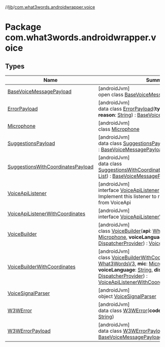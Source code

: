 //[lib](../../index.md)/[com.what3words.androidwrapper.voice](index.md)

# Package com.what3words.androidwrapper.voice

## Types

| Name | Summary |
|---|---|
| [BaseVoiceMessagePayload](-base-voice-message-payload/index.md) | [androidJvm]<br>open class [BaseVoiceMessagePayload](-base-voice-message-payload/index.md) |
| [ErrorPayload](-error-payload/index.md) | [androidJvm]<br>data class [ErrorPayload](-error-payload/index.md)(**type**: [String](https://kotlinlang.org/api/latest/jvm/stdlib/kotlin/-string/index.html), **code**: [Int](https://kotlinlang.org/api/latest/jvm/stdlib/kotlin/-int/index.html)?, **reason**: [String](https://kotlinlang.org/api/latest/jvm/stdlib/kotlin/-string/index.html)) : [BaseVoiceMessagePayload](-base-voice-message-payload/index.md) |
| [Microphone](-microphone/index.md) | [androidJvm]<br>class [Microphone](-microphone/index.md) |
| [SuggestionsPayload](-suggestions-payload/index.md) | [androidJvm]<br>data class [SuggestionsPayload](-suggestions-payload/index.md)(**suggestions**: [List](https://kotlinlang.org/api/latest/jvm/stdlib/kotlin.collections/-list/index.html)<Suggestion>) : [BaseVoiceMessagePayload](-base-voice-message-payload/index.md) |
| [SuggestionsWithCoordinatesPayload](-suggestions-with-coordinates-payload/index.md) | [androidJvm]<br>data class [SuggestionsWithCoordinatesPayload](-suggestions-with-coordinates-payload/index.md)(**suggestions**: [List](https://kotlinlang.org/api/latest/jvm/stdlib/kotlin.collections/-list/index.html)<SuggestionWithCoordinates>) : [BaseVoiceMessagePayload](-base-voice-message-payload/index.md) |
| [VoiceApiListener](-voice-api-listener/index.md) | [androidJvm]<br>interface [VoiceApiListener](-voice-api-listener/index.md)<br>Implement this listener to receive the callbacks from VoiceApi |
| [VoiceApiListenerWithCoordinates](-voice-api-listener-with-coordinates/index.md) | [androidJvm]<br>interface [VoiceApiListenerWithCoordinates](-voice-api-listener-with-coordinates/index.md) |
| [VoiceBuilder](-voice-builder/index.md) | [androidJvm]<br>class [VoiceBuilder](-voice-builder/index.md)(**api**: [What3WordsV3](../com.what3words.androidwrapper/-what3-words-v3/index.md), **mic**: [Microphone](-microphone/index.md), **voiceLanguage**: [String](https://kotlinlang.org/api/latest/jvm/stdlib/kotlin/-string/index.html), **dispatchers**: [DispatcherProvider](../com.what3words.androidwrapper.helpers/-dispatcher-provider/index.md)) : [VoiceApiListener](-voice-api-listener/index.md) |
| [VoiceBuilderWithCoordinates](-voice-builder-with-coordinates/index.md) | [androidJvm]<br>class [VoiceBuilderWithCoordinates](-voice-builder-with-coordinates/index.md)(**api**: [What3WordsV3](../com.what3words.androidwrapper/-what3-words-v3/index.md), **mic**: [Microphone](-microphone/index.md), **voiceLanguage**: [String](https://kotlinlang.org/api/latest/jvm/stdlib/kotlin/-string/index.html), **dispatchers**: [DispatcherProvider](../com.what3words.androidwrapper.helpers/-dispatcher-provider/index.md)) : [VoiceApiListenerWithCoordinates](-voice-api-listener-with-coordinates/index.md) |
| [VoiceSignalParser](-voice-signal-parser/index.md) | [androidJvm]<br>object [VoiceSignalParser](-voice-signal-parser/index.md) |
| [W3WError](-w3-w-error/index.md) | [androidJvm]<br>data class [W3WError](-w3-w-error/index.md)(**code**: [String](https://kotlinlang.org/api/latest/jvm/stdlib/kotlin/-string/index.html), **message**: [String](https://kotlinlang.org/api/latest/jvm/stdlib/kotlin/-string/index.html)) |
| [W3WErrorPayload](-w3-w-error-payload/index.md) | [androidJvm]<br>data class [W3WErrorPayload](-w3-w-error-payload/index.md)(**error**: [W3WError](-w3-w-error/index.md)) : [BaseVoiceMessagePayload](-base-voice-message-payload/index.md) |
